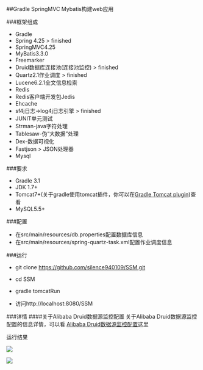 ##Gradle SpringMVC Mybatis构建web应用

###框架组成

- Gradle
- Spring 4.25 > finished
- SpringMVC4.25
- MyBatis3.3.0
- Freemarker
- Druid数据库连接池(连接池监控) > finished
- Quartz2.1作业调度 > finished
- Lucene6.2.1全文信息检索
- Redis
- Redis客户端开发包Jedis
- Ehcache
- sf4j日志->log4j日志引擎 > finished
- JUNIT单元测试
- Strman-java字符处理
- Tablesaw-伪“大数据”处理
- Dex-数据可视化
- Fastjson > JSON处理器
- Mysql

###要求

- Gradle 3.1
- JDK 1.7+
- Tomcat7+(关于gradle使用tomcat插件，你可以在[Gradle Tomcat plugin](https://plugins.gradle.org/plugin/com.bmuschko.tomcat))查看
- MySQL5.5+

###配置

- 在src/main/resources/db.properties配置数据库信息
- 在src/main/resources/spring-quartz-task.xml配置作业调度信息 

###运行

- git clone https://github.com/silence940109/SSM.git

- cd SSM 

- gradle tomcatRun

- 访问http://localhost:8080/SSM 

###详情
####关于Alibaba Druid数据源监控配置
关于Alibaba Druid数据源监控配置的信息详情，可以看
[Alibaba Druid数据源监控配置](https://github.com/silence940109/Java/tree/master/Alibaba_Druid)这里

运行结果

![](https://github.com/silence940109/Java/blob/master/Alibaba_Druid/1.png)

![](https://github.com/silence940109/Java/blob/master/Alibaba_Druid/2.png)
